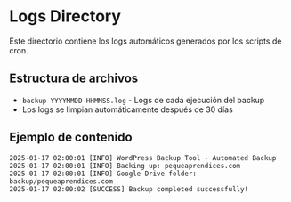 # Logs Directory

Este directorio contiene los logs automáticos generados por los scripts de cron.

## Estructura de archivos

- `backup-YYYYMMDD-HHMMSS.log` - Logs de cada ejecución del backup
- Los logs se limpian automáticamente después de 30 días

## Ejemplo de contenido

```
2025-01-17 02:00:01 [INFO] WordPress Backup Tool - Automated Backup
2025-01-17 02:00:01 [INFO] Backing up: pequeaprendices.com
2025-01-17 02:00:01 [INFO] Google Drive folder: backup/pequeaprendices.com
2025-01-17 02:00:02 [SUCCESS] Backup completed successfully!
```
